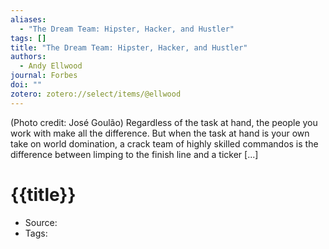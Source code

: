 ```yaml
---
aliases:
  - "The Dream Team: Hipster, Hacker, and Hustler"
tags: []
title: "The Dream Team: Hipster, Hacker, and Hustler"
authors:
  - Andy Ellwood
journal: Forbes
doi: ""
zotero: zotero://select/items/@ellwood
---
```

<!-- START_ABSTRACT -->
(Photo credit: José Goulão) Regardless of the task at hand, the people you work with make all the difference. But when the task at hand is your own take on world domination, a crack team of highly skilled commandos is the difference between limping to the finish line and a ticker [...]
<!-- END_ABSTRACT -->

<!-- START_TEMPLATE -->
# {{title}}

- Source:
- Tags: 
<!-- END_TEMPLATE -->